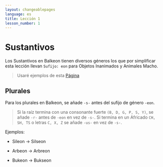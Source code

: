 ```yaml
---
layout: changeablepages
language: es
title: Lección 1
lesson_number: 1
---
```


# Sustantivos

Los Sustantivos en Balkeon tienen diversos géneros los que por simplificar esta lección llevan `Sufijo: eon` para Objetos Inanimados y Animales Macho.

> Usaré ejemplos de esta [Página](../../../unit01/lessons/BS03/#sustantivos-básicos)

## Plurales

Para los plurales en Balkeon, se añade `-s-` antes del sufijo de género `-eon`.

> Si la raíz termina con una consonante fuerte `(B, D, G, P, S, Y)`, se añade `-r-` antes de `-eon` en vez de `-s-`.
> Si termina en un Africado `CH, SH, TS` o letras `C, X, Z` se añade `-us-` en vez de `-s-`.

Ejemplos:

- Sileon -> Silseon

- Arbeon -> Arbreon

- Bukeon -> Bukseon
